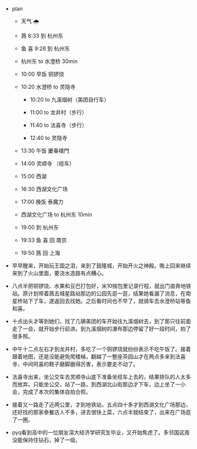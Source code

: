 - plan

  - 天气 🌧️

  - 茜 8:33 到 杭州东

  - 鱼 喜 9:28 到 杭州东

  - 杭州东 to 水澄桥 30min

  - 10:00 早饭 铜锣烧

  - 10:20 水澄桥 to 灵隐寺

    - 10:20 to 九溪烟树（美团自行车）

    - 11:00 to 龙井村（步行）

    - 11:40 to 法喜寺（步行）

    - 12:40 to 灵隐寺

  - 13:30 午饭 慶春樸門

  - 14:00 灵顺寺 （缆车）

  - 15:00 西湖

  - 16:30 西湖文化广场

  - 17:00 晚饭 泰魔力

  - 西湖文化广场 to 杭州东 10min

  - 19:00 到 杭州东

  - 19:33 鱼 喜 回 南京

  - 19:50 茜 回 上海

- 早早醒来，开始玩王国之泪，来到了鼓隆城，开始开火之神殿。晚上回来继续来到了火山里面，要浇水造路有点糟心。

- 八点半把铜锣烧、水果和豆巴打包好，米10揣包里记录行程，就出门直奔地铁站。原计划带着茜去城星路站那边的公园先逛一逛，结果她看漏了消息，在南星桥站下了车，遂返回去找她。之后看时间也不早了，就骑车去水澄桥站等鱼和喜。

- 十点出头才等到她们，找了几辆美团的车开始往九溪烟树去，到了那只往前面走了一会，就开始步行前进。到九溪烟树的瀑布那边停留了好一段时间，拍了很多照。

- 中午十二点左右才到龙井村，多吃了一个铜锣烧就纷纷表示不吃午饭了。接着跟着地图，还是没能避免爬楼梯，翻越了一整座茶园山才在两点多来到法喜寺，中间阿喜的鞋子磨脚磨得厉害，表示要走不动了。

- 法喜寺出来，坐公交车去灵顺寺山底下准备坐缆车上去的，结果排队的人太多而放弃。只能坐公交，站了一路，到西湖北山街那边才下车，边上坐了一小会，完成了本次的集体自拍合照。

- 接着又一路走了近两公里，才到地铁站，五点四十多才到西湖文化广场那边，还好找的那家泰餐店人不多，进去很快上菜，六点半就结束了，出来在广场逛了一圈。

- pyq看到高中的一位朋友深大经济学研究生毕业，又开始焦虑了。多邻国这周没能保持住钻石，掉了一级。